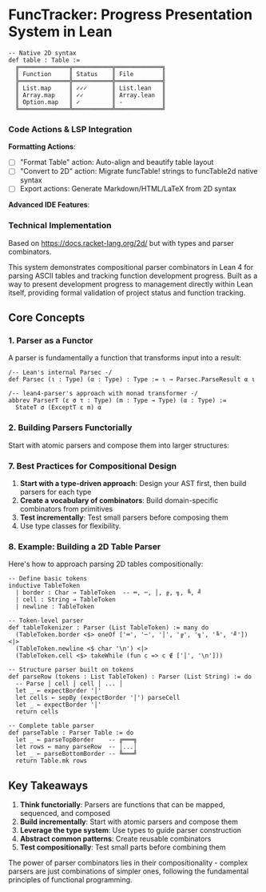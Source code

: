 # FuncTracker: Progress Presentation System in Lean

```lean
-- Native 2D syntax  
def table : Table := 
  ╔══════════════╦═══════════╦═════════════╗
  ║ Function     ║ Status    ║ File        ║
  ╠══════════════╬═══════════╬═════════════╣
  ║ List.map     ║ ✓✓✓       ║ List.lean   ║
  ║ Array.map    ║ ✓✓        ║ Array.lean  ║
  ║ Option.map   ║ ✓         ║ -           ║
  ╚══════════════╩═══════════╩═════════════╝
```

### Code Actions & LSP Integration

**Formatting Actions**:

- [ ] "Format Table" action: Auto-align and beautify table layout
- [ ] "Convert to 2D" action: Migrate funcTable! strings to funcTable2d native syntax
- [ ] Export actions: Generate Markdown/HTML/LaTeX from 2D syntax

**Advanced IDE Features**:



### Technical Implementation

Based on <https://docs.racket-lang.org/2d/> but with types and parser combinators.



This system demonstrates compositional parser combinators in Lean 4 for parsing ASCII tables and tracking function development progress. Built as a way to present development progress to management directly within Lean itself, providing formal validation of project status and function tracking.

## Core Concepts

### 1. Parser as a Functor

A parser is fundamentally a function that transforms input into a result:

```lean
/-- Lean's internal Parsec -/
def Parsec (ι : Type) (α : Type) : Type := ι → Parsec.ParseResult α ι

/-- lean4-parser's approach with monad transformer -/
abbrev ParserT (ε σ τ : Type) (m : Type → Type) (α : Type) := 
  StateT σ (ExceptT ε m) α
```

### 2. Building Parsers Functorially

Start with atomic parsers and compose them into larger structures:




### 7. Best Practices for Compositional Design

1. **Start with a type-driven approach**: Design your AST first, then build parsers for each type
2. **Create a vocabulary of combinators**: Build domain-specific combinators from primitives
3. **Test incrementally**: Test small parsers before composing them
4. Use type classes for flexibility.

### 8. Example: Building a 2D Table Parser

Here's how to approach parsing 2D tables compositionally:

```lean
-- Define basic tokens
inductive TableToken
  | border : Char → TableToken  -- ═, ─, │, ╔, ╗, ╚, ╝
  | cell : String → TableToken
  | newline : TableToken

-- Token-level parser
def tableTokenizer : Parser (List TableToken) := many do
  (TableToken.border <$> oneOf ['═', '─', '│', '╔', '╗', '╚', '╝']) <|>
  (TableToken.newline <$ char '\n') <|>
  (TableToken.cell <$> takeWhile (fun c => c ∉ ['│', '\n']))

-- Structure parser built on tokens
def parseRow (tokens : List TableToken) : Parser (List String) := do
  -- Parse │ cell │ cell │ ... │
  let _ ← expectBorder '│'
  let cells ← sepBy (expectBorder '│') parseCell
  let _ ← expectBorder '│'
  return cells

-- Complete table parser
def parseTable : Parser Table := do
  let _ ← parseTopBorder    -- ╔═══╗
  let rows ← many parseRow  -- │...│
  let _ ← parseBottomBorder -- ╚═══╝
  return Table.mk rows
```

## Key Takeaways

1. **Think functorially**: Parsers are functions that can be mapped, sequenced, and composed
2. **Build incrementally**: Start with atomic parsers and compose them
3. **Leverage the type system**: Use types to guide parser construction
4. **Abstract common patterns**: Create reusable combinators
5. **Test compositionally**: Test small parts before combining them

The power of parser combinators lies in their compositionality - complex parsers are just combinations of simpler ones, following the fundamental principles of functional programming.